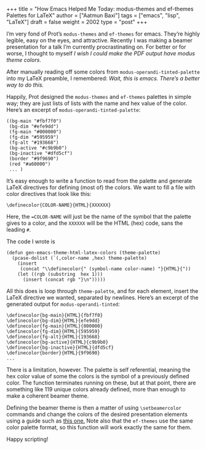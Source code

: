 +++
title = "How Emacs Helped Me Today: modus-themes and ef-themes Palettes for LaTeX"
author = ["Aatmun Baxi"]
tags = ["emacs", "lisp", "LaTeX"]
draft = false
weight = 2002
type = "post"
+++

I&rsquo;m very fond of Prot&rsquo;s `modus-themes` and `ef-themes` for emacs.
They&rsquo;re highly legible, easy on the eyes, and attractive.
Recently I was making a beamer presentation for a talk I&rsquo;m currently procrastinating on.
For better or for worse, I thought to myself _I wish I could make the PDF output have modus theme colors_.

After manually reading off some colors from `modus-operandi-tinted-palette` into my LaTeX preamble, I remembered: _Wait, this is emacs. There&rsquo;s a better way to do this._

Happily, Prot designed the `modus-themes` and `ef-themes` palettes in simple way; they are just lists of lists with the name and hex value of the color.
Here&rsquo;s an excerpt of `modus-operandi-tinted-palette`:

```emacs-lisp
((bg-main "#fbf7f0")
 (bg-dim "#efe9dd")
 (fg-main "#000000")
 (fg-dim "#595959")
 (fg-alt "#193668")
 (bg-active "#c9b9b0")
 (bg-inactive "#dfd5cf")
 (border "#9f9690")
 (red "#a60000")
 ... )
```

It&rsquo;s easy enough to write a function to read from the palette and generate LaTeX directives for defining (most of) the colors.
We want to fill a file with color directives that look like this:

```text
\definecolor{COLOR-NAME}{HTML}{XXXXXX}
```

Here, the `=COLOR-NAME` will just be the name of the symbol that the palette gives to a color, and the `XXXXXX` will be the HTML (hex) code, sans the leading `#`.

The code I wrote is

```emacs-lisp
(defun gen-emacs-theme-html-latex-colors (theme-palette)
  (pcase-dolist (`(,color-name ,hex) theme-palette)
    (insert
     (concat "\\definecolor{" (symbol-name color-name) "}{HTML}{"))
    (let ((rgb (substring  hex 1)))
      (insert (concat rgb "}\n")))))
```

All this does is loop through `theme-palette`, and for each element, insert the LaTeX directive we wanted, separated by newlines.
Here&rsquo;s an excerpt of the generated output for `modus-operandi-tinted`:

```text
\definecolor{bg-main}{HTML}{fbf7f0}
\definecolor{bg-dim}{HTML}{efe9dd}
\definecolor{fg-main}{HTML}{000000}
\definecolor{fg-dim}{HTML}{595959}
\definecolor{fg-alt}{HTML}{193668}
\definecolor{bg-active}{HTML}{c9b9b0}
\definecolor{bg-inactive}{HTML}{dfd5cf}
\definecolor{border}{HTML}{9f9690}
...
```

There is a limitation, however.
The palette is self referential, meaning the hex color value of some the colors is the symbol of a previously defined color.
The function terminates running on these, but at that point, there are something like 119 unique colors already defined, more than enough to make a coherent beamer theme.

Defining the beamer theme is then a matter of using `\setbeamercolor` commands and change the colors of the desired presentation elements using a guide such as [this one.](https://www.cpt.univ-mrs.fr/~masson/latex/Beamer-appearance-cheat-sheet.pdf)
Note also that the `ef-themes` use the same color palette format, so this function will work exactly the same for them.

Happy scripting!

